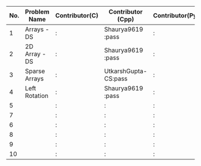 
|No.| Problem Name          | Contributor(C) | Contributor (Cpp)  | Contributor(Py) | Contributor(Java) |
|---|-----------------------|----------------|--------------------|-----------------|-------------------|  
| 1 | Arrays - DS           |        :       |Shaurya9619    :pass|        :        |Shaurya9619 :pass  |
| 2 | 2D Array - DS         |        :       |Shaurya9619    :pass|        :        |Shaurya9619 :pass  |
| 3 | Sparse Arrays         |        :       |UtkarshGupta-CS:pass|        :        |        :          |
| 4 | Left Rotation         |        :       |Shaurya9619    :pass|        :        |Shaurya9619 :pass  |
| 5 |                       |        :       |               :    |        :        |        :          |
| 7 |                       |        :       |               :    |        :        |        :          |
| 6 |                       |        :       |               :    |        :        |        :          |
| 8 |                       |        :       |               :    |        :        |        :          |
| 9 |                       |        :       |               :    |        :        |        :          |
| 10|                       |        :       |               :    |        :        |        :          |
